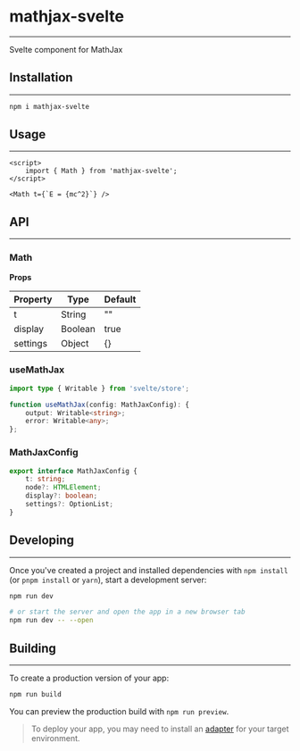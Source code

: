# mathjax-svelte

---

Svelte component for MathJax

## Installation

---

```bash
npm i mathjax-svelte
```

## Usage

---

```svelte
<script>
	import { Math } from 'mathjax-svelte';
</script>

<Math t={`E = {mc^2}`} />
```

## API

---

### Math

**Props**

| Property | Type    | Default |
| -------- | ------- | ------- |
| t        | String  | ""      |
| display  | Boolean | true    |
| settings | Object  | {}      |

### useMathJax

```typescript
import type { Writable } from 'svelte/store';

function useMathJax(config: MathJaxConfig): {
	output: Writable<string>;
	error: Writable<any>;
};
```

### MathJaxConfig

```typescript
export interface MathJaxConfig {
	t: string;
	node?: HTMLElement;
	display?: boolean;
	settings?: OptionList;
}
```

## Developing

---

Once you've created a project and installed dependencies with `npm install` (or `pnpm install` or `yarn`), start a development server:

```bash
npm run dev

# or start the server and open the app in a new browser tab
npm run dev -- --open
```

## Building

---

To create a production version of your app:

```bash
npm run build
```

You can preview the production build with `npm run preview`.

> To deploy your app, you may need to install an [adapter](https://kit.svelte.dev/docs/adapters) for your target environment.
